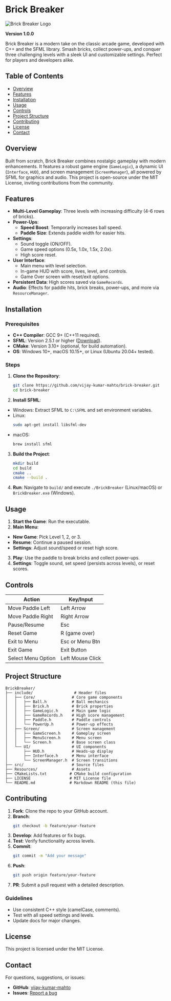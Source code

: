# Brick Breaker

![Brick Breaker Logo](Resources/icon.png)

**Version 1.0.0**

Brick Breaker is a modern take on the classic arcade game, developed with C++ and the SFML library. Smash bricks, collect power-ups, and conquer three challenging levels with a sleek UI and customizable settings. Perfect for players and developers alike.

## Table of Contents
- [Overview](#overview)
- [Features](#features)
- [Installation](#installation)
- [Usage](#usage)
- [Controls](#controls)
- [Project Structure](#project-structure)
- [Contributing](#contributing)
- [License](#license)
- [Contact](#contact)

## Overview
Built from scratch, Brick Breaker combines nostalgic gameplay with modern enhancements. It features a robust game engine (`GameLogic`), a dynamic UI (`Interface`, `HUD`), and screen management (`ScreenManager`), all powered by SFML for graphics and audio. This project is open-source under the MIT License, inviting contributions from the community.

## Features
- **Multi-Level Gameplay**: Three levels with increasing difficulty (4-6 rows of bricks).
- **Power-Ups**:
  - **Speed Boost**: Temporarily increases ball speed.
  - **Paddle Size**: Extends paddle width for easier hits.
- **Settings**:
  - Sound toggle (ON/OFF).
  - Game speed options (0.5x, 1.0x, 1.5x, 2.0x).
  - High score reset.
- **User Interface**:
  - Main menu with level selection.
  - In-game HUD with score, lives, level, and controls.
  - Game Over screen with reset/exit options.
- **Persistent Data**: High scores saved via `GameRecords`.
- **Audio**: Effects for paddle hits, brick breaks, power-ups, and more via `ResourceManager`.

## Installation
### Prerequisites
- **C++ Compiler**: GCC 9+ (C++11 required).
- **SFML**: Version 2.5.1 or higher ([Download](https://www.sfml-dev.org/download.php)).
- **CMake**: Version 3.10+ (optional, for build automation).
- **OS**: Windows 10+, macOS 10.15+, or Linux (Ubuntu 20.04+ tested).

### Steps
1. **Clone the Repository**:
   ```sh
   git clone https://github.com/vijay-kumar-mahto/brick-breaker.git
   cd brick-breaker
   ```
2. **Install SFML**:
  - Windows: Extract SFML to `C:\SFML` and set environment variables.
  - Linux:
    ```sh
    sudo apt-get install libsfml-dev
    ```
  - macOS:
    ```sh
    brew install sfml
    ```
3. **Build the Project**:
   ```sh
   mkdir build
   cd build
   cmake ..
   cmake --build .
   ```
4. **Run**:
   Navigate to `build/` and execute `./BrickBreaker` (Linux/macOS) or `BrickBreaker.exe` (Windows).

## Usage
1. **Start the Game**: Run the executable.
2. **Main Menu**:
  - **New Game**: Pick Level 1, 2, or 3.
  - **Resume**: Continue a paused session.
  - **Settings**: Adjust sound/speed or reset high score.
3. **Play**: Use the paddle to break bricks and collect power-ups.
4. **Settings**: Toggle sound, set speed (persists across levels), or reset scores.

## Controls
| Action           | Key/Input       |
|-----------------|---------------|
| Move Paddle Left | Left Arrow     |
| Move Paddle Right | Right Arrow    |
| Pause/Resume    | Esc            |
| Reset Game      | R (game over)  |
| Exit to Menu    | Esc or Menu Btn |
| Exit Game       | Exit Button    |
| Select Menu Option | Left Mouse Click |

## Project Structure
```
BrickBreaker/
├── include/                  # Header files
│   ├── Core/                # Core game components
│   │   ├── Ball.h           # Ball mechanics
│   │   ├── Brick.h          # Brick properties
│   │   ├── GameLogic.h      # Main game logic
│   │   ├── GameRecords.h    # High score management
│   │   ├── Paddle.h         # Paddle controls
│   │   └── PowerUp.h        # Power-up effects
│   ├── Screen/              # Screen management
│   │   ├── GameScreen.h     # Gameplay screen
│   │   ├── MenuScreen.h     # Menu screen
│   │   └── Screen.h         # Base screen class
│   └── UI/                  # UI components
│       ├── HUD.h            # Heads-up display
│       ├── Interface.h      # Menu interface
│       └── ScreenManager.h  # Screen transitions
├── src/                     # Source files
├── Resources/               # Assets
├── CMakeLists.txt          # CMake build configuration
├── LICENSE                 # MIT License file
└── README.md               # Markdown README (this file)
```

## Contributing
1. **Fork**: Clone the repo to your GitHub account.
2. **Branch**:
   ```sh
   git checkout -b feature/your-feature
   ```
3. **Develop**: Add features or fix bugs.
4. **Test**: Verify functionality across levels.
5. **Commit**:
   ```sh
   git commit -m "Add your message"
   ```
6. **Push**:
   ```sh
   git push origin feature/your-feature
   ```
7. **PR**: Submit a pull request with a detailed description.

### Guidelines
- Use consistent C++ style (camelCase, comments).
- Test with all speed settings and levels.
- Update docs for major changes.

## License
This project is licensed under the MIT License.

## Contact
For questions, suggestions, or issues:
- **GitHub**: [vijay-kumar-mahto](https://github.com/vijay-kumar-mahto)
- **Issues**: [Report a bug](https://github.com/vijay-kumar-mahto/brick-breaker/issues)

